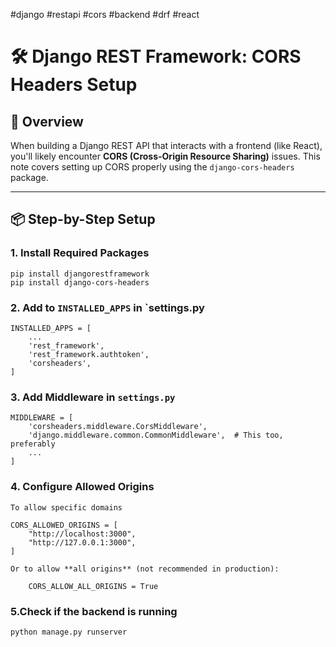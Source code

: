 #django #restapi #cors #backend #drf #react
# 🛠️ Django REST Framework: CORS Headers Setup

## 🧩 Overview

When building a Django REST API that interacts with a frontend (like React), you'll likely encounter **CORS (Cross-Origin Resource Sharing)** issues. This note covers setting up CORS properly using the `django-cors-headers` package.

---

## 📦 Step-by-Step Setup

### 1. Install Required Packages

```
pip install djangorestframework
pip install django-cors-headers   
```

### 2.  Add to `INSTALLED_APPS` in `settings.py
```
INSTALLED_APPS = [
    ...
    'rest_framework',
    'rest_framework.authtoken',
    'corsheaders',
]
```

### 3. Add Middleware in `settings.py`

```
MIDDLEWARE = [
    'corsheaders.middleware.CorsMiddleware',
    'django.middleware.common.CommonMiddleware',  # This too, preferably
    ...
]
```

### 4. Configure Allowed Origins
	To allow specific domains 
```
CORS_ALLOWED_ORIGINS = [
    "http://localhost:3000",
    "http://127.0.0.1:3000",
]
```
	Or to allow **all origins** (not recommended in production):
```
	CORS_ALLOW_ALL_ORIGINS = True

```

### 5.Check if the backend is running
```
python manage.py runserver

```
